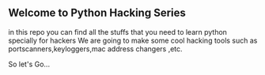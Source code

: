 ## Welcome to Python Hacking Series

in this repo you can find all the stuffs that you need to learn python specially for hackers
We are going to make some cool hacking tools such as portscanners,keyloggers,mac address changers ,etc.

So let's Go...